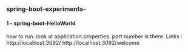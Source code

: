 ### spring-boot-experiments-

#### 1 - spring-boot-HelloWorld
how to run. look at application.properties. port number is there. Links : http://localhost:3092/     http://localhost:3092/welcome
